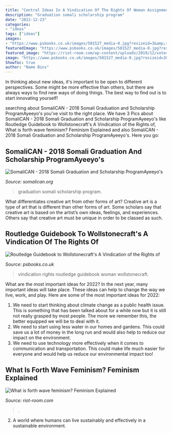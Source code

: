 ```yaml
---
title: "Central Ideas In A Vindication Of The Rights Of Woman Assignment : What Is Forth Wave Feminism? Feminism Explained"
description: "Graduation somali scholarship program"
date: "2022-12-23"
categories:
- "ideas"
tags: ["ideas"]
images:
- "https://www.psbooks.co.uk/images/501527_media-0.jpg?resizeid=3&amp;resizeh=550&amp;resizew=600"
featuredImage: "https://www.psbooks.co.uk/images/501527_media-0.jpg?resizeid=3&amp;resizeh=550&amp;resizew=600"
featured_image: "https://riot-room.com/wp-content/uploads/2019/12/votes-for-women-rosette.jpg"
image: "https://www.psbooks.co.uk/images/501527_media-0.jpg?resizeid=3&amp;resizeh=550&amp;resizew=600"
ShowToc: true
author: "Name Bins"
---
```



In thinking about new ideas, it's important to be open to different perspectives. Some might be more effective than others, but there are always ways to find new ways of doing things. The best way to find out is to start innovating yourself!

	

		
searching about SomaliCAN - 2018 Somali Graduation and Scholarship ProgramAyeeyo&#039;s you've visit to the right place. We have 3 Pics about SomaliCAN - 2018 Somali Graduation and Scholarship ProgramAyeeyo&#039;s like Routledge Guidebook to Wollstonecraft&#039;s A Vindication of the Rights of, What is forth wave feminism? Feminism Explained and also SomaliCAN - 2018 Somali Graduation and Scholarship ProgramAyeeyo&#039;s. Here you go:
		
    
## SomaliCAN - 2018 Somali Graduation And Scholarship ProgramAyeeyo&#039;s

<img loading=lazy src="http://somalican.org/yahoo_site_admin/assets/images/2018_grad.131100453_std.jpg" onerror="this.onerror=null;this.src='https://tse1.mm.bing.net/th?id=OIP.2OUsD9qgls3ojql7ZlnHkQHaJm&amp;pid=15.1';" alt="SomaliCAN - 2018 Somali Graduation and Scholarship ProgramAyeeyo&#039;s">

_Source: somalican.org_

>graduation somali scholarship program. 

	

What differentiates creative art from other forms of art?
Creative art is a type of art that is different than other forms of art. Some scholars say that creative art is based on the artist’s own ideas, feelings, and experiences. Others say that creative art must be unique in order to be classed as such.

    
## Routledge Guidebook To Wollstonecraft&#039;s A Vindication Of The Rights Of

<img loading=lazy src="https://www.psbooks.co.uk/images/501527_media-0.jpg?resizeid=3&amp;resizeh=550&amp;resizew=600" onerror="this.onerror=null;this.src='https://tse4.mm.bing.net/th?id=OIP.8GVE1J2UrI92AS3piWLWQQAAAA&amp;pid=15.1';" alt="Routledge Guidebook to Wollstonecraft&#039;s A Vindication of the Rights of">

_Source: psbooks.co.uk_

>vindication rights routledge guidebook woman wollstonecraft. 

	

What are the most important ideas for 2022?
In the next year, many important ideas will take place. These ideas can help to change the way we live, work, and play. Here are some of the most important ideas for 2022:
1. We need to start thinking about climate change as a public health issue. This is something that has been talked about for a while now but it is still not really grasped by most people. The more we remember this, the better equipped we will be to deal with it.
2. We need to start using less water in our homes and gardens. This could save us a lot of money in the long run and would also help to reduce our impact on the environment.
3. We need to use technology more effectively when it comes to communication and transportation. This could make life much easier for everyone and would help us reduce our environmental impact too!

    
## What Is Forth Wave Feminism? Feminism Explained

<img loading=lazy src="https://riot-room.com/wp-content/uploads/2019/12/votes-for-women-rosette.jpg" onerror="this.onerror=null;this.src='https://tse1.mm.bing.net/th?id=OIP.kCOBGE-rDOWLE2ff4jiokwHaE6&amp;pid=15.1';" alt="What is forth wave feminism? Feminism Explained">

_Source: riot-room.com_

>. 

	

2. A world where humans can live sustainably and effectively in a sustainable environment. 

